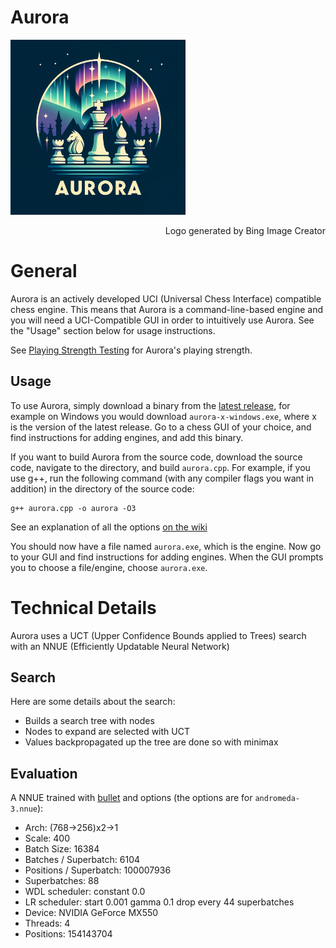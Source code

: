 # Aurora
<img src="https://github.com/kjljixx/Aurora-Chess-Engine/blob/main/Aurora.jpg" width="280" height="280">
<p style='text-align: right;'>Logo generated by Bing Image Creator</em></p>

# General

Aurora is an actively developed UCI (Universal Chess Interface) compatible chess engine.
This means that Aurora is a command-line-based engine and you will need a UCI-Compatible GUI in order to intuitively use Aurora. See the "Usage" section below for usage instructions.

See [Playing Strength Testing](https://github.com/kjljixx/Aurora-Chess-Engine/wiki/Testing#playing-strength) for Aurora's playing strength.

## Usage

To use Aurora, simply download a binary from the [latest release](https://github.com/kjljixx/Aurora-Chess-Engine/releases), for example on Windows you would download ```aurora-x-windows.exe```, where x is the version of the latest release. Go to a chess GUI of your choice, and find instructions for adding engines, and add this binary.

If you want to build Aurora from the source code, download the source code, navigate to the directory, and build ```aurora.cpp```. For example, if you use g++, run the following command (with any compiler flags you want in addition) in the directory of the source code:
```shell
g++ aurora.cpp -o aurora -O3
```

See an explanation of all the options [on the wiki](https://github.com/kjljixx/Aurora-Chess-Engine/wiki/Options)

You should now have a file named ```aurora.exe```, which is the engine. Now go to your GUI and find instructions for adding engines. When the GUI prompts you to choose a file/engine, choose ```aurora.exe```.

# Technical Details
Aurora uses a UCT (Upper Confidence Bounds applied to Trees) search with an NNUE (Efficiently Updatable Neural Network)

## Search
Here are some details about the search:
* Builds a search tree with nodes
* Nodes to expand are selected with UCT
* Values backpropagated up the tree are done so with minimax

## Evaluation
A NNUE trained with [bullet](https://github.com/jw1912/bullet) and options (the options are for ```andromeda-3.nnue```):
* Arch:  (768->256)x2->1
* Scale: 400
* Batch Size: 16384
* Batches / Superbatch: 6104
* Positions / Superbatch: 100007936
* Superbatches: 88
* WDL scheduler: constant 0.0
* LR scheduler: start 0.001 gamma 0.1 drop every 44 superbatches
* Device: NVIDIA GeForce MX550
* Threads: 4
* Positions: 154143704
